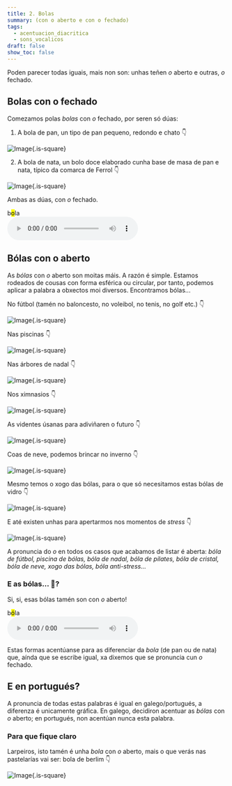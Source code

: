 ```yaml
---
title: 2. Bolas
summary: (con o aberto e con o fechado)
tags:
  - acentuacion_diacritica
  - sons_vocalicos
draft: false
show_toc: false
---
```

Poden parecer todas iguais, mais non son: unhas teñen *o* aberto e outras, *o* fechado.

## Bolas con o fechado

Comezamos polas *bolas* con *o* fechado, por seren só dúas:

1. A bola de pan, un tipo de pan pequeno, redondo e chato 👇

![Image](/img/bola_pan.jpg){.is-square}

2. A bola de nata, un bolo doce elaborado cunha base de masa de pan e nata, típico da comarca de Ferrol 👇

![Image](/img/bola_nata.jpg){.is-square}

Ambas as dúas, con *o* fechado.

b<mark>o</mark>la <br>
<audio src="https://ilg.usc.es/pronuncia/mp3/b/1459.mp3" controls> </audio> 

## Bólas con o aberto

As *bólas* con *o* aberto son moitas máis. A razón é simple. Estamos rodeados de cousas con forma esférica ou circular, por tanto, podemos aplicar a palabra a obxectos moi diversos. Encontramos bólas... 

No fútbol (tamén no baloncesto, no voleibol, no tenis, no golf etc.) 👇

![Image](/img/bola_futebol.jpg){.is-square}

Nas piscinas 👇

![Image](/img/piscina_de_bolas.jpg){.is-square}

Nas árbores de nadal 👇

![Image](/img/bola_natal_2.jpg){.is-square}

Nos ximnasios 👇

![Image](/img/bola_pilates.jpg){.is-square}

As videntes úsanas para adiviñaren o futuro 👇

![Image](/img/bola_de_cristal.jpg){.is-square}

Coas de neve, podemos brincar no inverno 👇

![Image](/img/bola_neve.jpg){.is-square}

Mesmo temos o xogo das bólas, para o que só necesitamos estas bólas de vidro 👇

![Image](/img/bolas_2.jpg){.is-square}

E até existen unhas para apertarmos nos momentos de *stress* 👇

![Image](/img/bola_anti_stress_1.jpg){.is-square}

A pronuncia do *o* en todos os casos que acabamos de listar é aberta: *bóla de fútbol, piscina de bólas, bóla de nadal, bóla de pilates, bóla de cristal, bóla de neve, xogo das bólas, bóla anti-stress...* 

### E as bólas... 🤭? 

Si, si, esas bólas tamén son con *o* aberto! 

b<mark>ó</mark>la <br>
<audio src="https://ilg.usc.es/pronuncia/mp3/b/1460.mp3" controls> </audio>

Estas formas acentúanse para as diferenciar da *bola* (de pan ou de nata) que, aínda que se escribe igual, xa dixemos que se pronuncia cun *o* fechado. 

## E en portugués?

A pronuncia de todas estas palabras é igual en galego/portugués, a diferenza é unicamente gráfica. En galego, decidiron acentuar as *bólas* con *o* aberto; en portugués, non acentúan nunca esta palabra. 

### Para que fique claro 

Larpeiros, isto tamén é unha *bola* con *o* aberto, mais o que verás nas pastelarías vai ser: bola de berlim 👇

![Image](/img/bola_berlim.jpg){.is-square}
